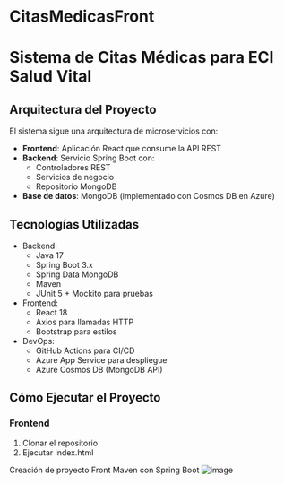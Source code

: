 # CitasMedicasFront
# Sistema de Citas Médicas para ECI Salud Vital

## Arquitectura del Proyecto

El sistema sigue una arquitectura de microservicios con:

- **Frontend**: Aplicación React que consume la API REST
- **Backend**: Servicio Spring Boot con:
  - Controladores REST
  - Servicios de negocio
  - Repositorio MongoDB
- **Base de datos**: MongoDB (implementado con Cosmos DB en Azure)

## Tecnologías Utilizadas

- Backend:
  - Java 17
  - Spring Boot 3.x
  - Spring Data MongoDB
  - Maven
  - JUnit 5 + Mockito para pruebas
- Frontend:
  - React 18
  - Axios para llamadas HTTP
  - Bootstrap para estilos
- DevOps:
  - GitHub Actions para CI/CD
  - Azure App Service para despliegue
  - Azure Cosmos DB (MongoDB API)

## Cómo Ejecutar el Proyecto

### Frontend

1. Clonar el repositorio
2. Ejecutar index.html

Creación de proyecto Front Maven con Spring Boot
![image](https://github.com/user-attachments/assets/a3e63c37-93a2-4e8d-972d-33104b59ed64)

